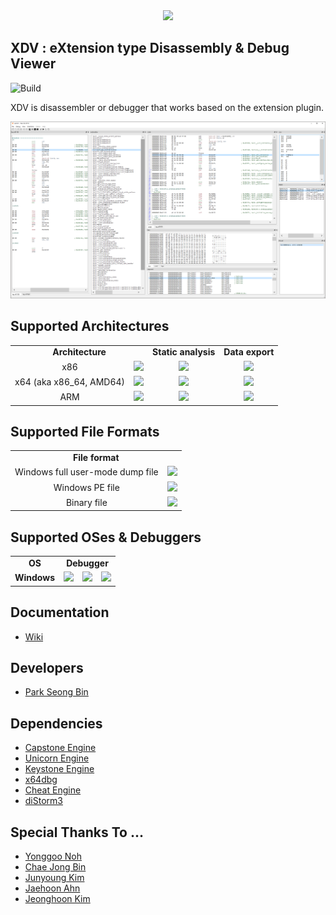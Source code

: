 <div align="center">
	<a href="https://github.com/xdvre/xdvre">
		<img src="img/logo.png ">
	</a>
</div>

XDV : eXtension type Disassembly & Debug Viewer
-------
![Build](https://img.shields.io/badge/build-passing-brightgreen.svg)

XDV is disassembler or debugger that works based on the extension plugin. 

![](./img/xdv.PNG) 

Supported Architectures
-------
<table>
  <tr> 
    <td align="center" colspan="2"><b> Architecture </b></td>
	<td align="center"><b> Static analysis </b></td>
	<td align="center"><b> Data export </b></td>
  </tr>
  <tr>
    <td align="center"> x86 </td>
    <td align="center"><img src="https://img.shields.io/badge/Supported-brightgreen.svg"></td>
    <td align="center"><img src="https://img.shields.io/badge/Supported-brightgreen.svg"></td>
    <td align="center"><img src="https://img.shields.io/badge/Scheduled-red.svg"></td>	
  </tr>
  <tr>
    <td align="center"> x64 (aka x86_64, AMD64) </td>
    <td align="center"><img src="https://img.shields.io/badge/Supported-brightgreen.svg"></td>
    <td align="center"><img src="https://img.shields.io/badge/Supported-brightgreen.svg"></td>
    <td align="center"><img src="https://img.shields.io/badge/Scheduled-red.svg"></td>	
  </tr>
  <tr>
    <td align="center"> ARM </td>
    <td align="center"><img src="https://img.shields.io/badge/Scheduled-red.svg"></td>	
    <td align="center"><img src="https://img.shields.io/badge/Scheduled-red.svg"></td>	
    <td align="center"><img src="https://img.shields.io/badge/Scheduled-red.svg"></td>	
  </tr>	
</table>

Supported File Formats
-------
<table>
  <tr> 
    <td align="center" colspan="2"><b> File format </b></td>
  </tr>
  <tr> 
    <td align="center"> Windows full user-mode dump file </td>
    <td align="center"><img src="https://img.shields.io/badge/Supported-brightgreen.svg"></td>
  </tr>
  <tr> 
    <td align="center"> Windows PE file </td>
    <td align="center"><img src="https://img.shields.io/badge/Scheduled-red.svg"></td>	
  </tr>
  <tr> 
    <td align="center"> Binary file </td>
    <td align="center"><img src="https://img.shields.io/badge/Scheduled-red.svg"></td>	
  </tr> 
</table>

Supported OSes & Debuggers
-------
<table>
  <tr>
    <td align="center"><b> OS </b></td>
    <td align="center" colspan="3"><b> Debugger </b></td>
  </tr>
  <tr>
    <td align="center"><b> Windows </b></td>
    <td align="center"><img src="https://img.shields.io/badge/Windows_Debugger-brightgreen.svg"></td>
    <td align="center"><a href="https://github.com/xdvre/xdvre/blob/master/img/veh_debugging.gif"><img src="https://img.shields.io/badge/VEH_Debugger-brightgreen.svg"></a></td>	
    <td align="center"><a href="https://github.com/xdvre/xdvre/blob/master/img/emulator_sample.gif"><img src="https://img.shields.io/badge/Emulator-brightgreen.svg"></a></td>
  </tr>  
</table>

Documentation
-------
* [Wiki](https://github.com/xdvre/xdvre/wiki)

Developers
-------
* [Park Seong Bin](https://github.com/0a777h)

Dependencies
-------
* [Capstone Engine](https://github.com/aquynh/capstone)
* [Unicorn Engine](https://github.com/unicorn-engine/unicorn)
* [Keystone Engine](https://github.com/keystone-engine/keystone)
* [x64dbg](https://github.com/x64dbg/x64dbg)
* [Cheat Engine](https://github.com/cheat-engine/cheat-engine)
* [diStorm3](https://github.com/gdabah/distorm)

Special Thanks To ...
-------
* [Yonggoo Noh](https://github.com/ygnoh)
* [Chae Jong Bin](https://github.com/Necrosys)
* [Junyoung Kim](https://github.com/junyoungKimGit)
* [Jaehoon Ahn](https://github.com/dkswognsdi)
* [Jeonghoon Kim](https://github.com/ppiizzaa)
